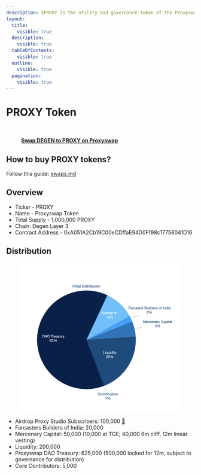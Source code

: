 ```yaml
---
description: $PROXY is the utility and governance token of the Proxyswap protocol.
layout:
  title:
    visible: true
  description:
    visible: true
  tableOfContents:
    visible: true
  outline:
    visible: true
  pagination:
    visible: true
---
```


# PROXY Token

<figure><img src=".gitbook/assets/Screenshot 2024-06-22 at 8.33.02 PM.png" alt=""><figcaption><p><a href="https://www.proxyswap.tips/"><strong>Swap DEGEN to PROXY on Proxyswap</strong></a></p></figcaption></figure>

## How to buy PROXY tokens?

Follow this guide: [swaps.md](features-and-guides/swaps.md "mention")

## Overview <a href="#overview" id="overview"></a>

* Ticker - PROXY
* Name - Proxyswap Token
* Total Supply - 1,000,000 PROXY
* Chain: Degen Layer 3
* Contract Address - 0xA051A2Cb19C00eCDffaE94D0Ff98c17758041D16

## Distribution

<figure><img src=".gitbook/assets/ProxySwap Initial Distribution graph.png" alt=""><figcaption></figcaption></figure>

* Airdrop Proxy Studio Subscribers: 100,000 [🔗](https://hypersub.withfabric.xyz/collection/proxy-studio-43r53e156sqo)
* Farcasters Builders of India: 20,000
* Mercenary Capital: 50,000 (10,000 at TGE; 40,000 6m cliff, 12m linear vesting)
* Liquidity: 200,000
* Proxyswap DAO Treasury: 625,000 (500,000 locked for 12m, subject to governance for distribution)
* Core Contributors: 5,000
